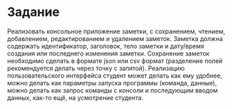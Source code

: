 # Задание

Реализовать консольное приложение заметки, 
с сохранением, чтением, добавлением, редактированием 
и удалением заметок. Заметка должна содержать 
идентификатор, заголовок, тело заметки и дату/время 
создания или последнего изменения заметки. 
Сохранение заметок необходимо сделать в формате json 
или csv формат (разделение полей рекомендуется делать
через точку с запятой). Реализацию пользовательского 
интерфейса студент может делать как ему удобнее, 
можно делать как параметры запуска программы 
(команда, данные), можно делать как запрос команды 
с консоли и последующим вводом данных, как-то ещё, 
на усмотрение студента.